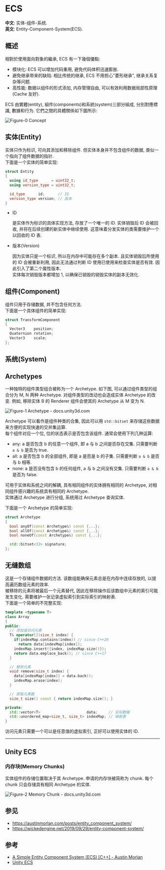 # ECS

**中文**: 实体-组件-系统.  
**英文**: Entity-Component-System(ECS).  

## 概述

相對於使用面向對象的繼承, ECS 有一下幾個優點:  

- 模块化: ECS 可以增加代码重用, 避免代码体积迅速膨胀.
- 避免继承带来的缺陷: 相比传统的继承, ECS 不用担心"菱形继承", 继承关系复杂等问题.
- 高性能: 数据以组件的形式添加, 内存管理自由, 可以有效利用数据局部性原理(Cache 友好).

ECS 由實體(entity), 組件(components)和系統(system)三部分組成, 分別對應標識, 數據和行为. 它們之間的具體關係如下圖所示:  

![Figure-0 Concept](assets/ecs_block.png)  

## 实体(Entity)

实体只作为标识, 可向其添加和移除组件. 但实体本身并不包含组件的数据, 类似一个指向了组件数据的指针.  
下面是一个实体的简单实现:  

```cpp
struct Entity
{
  using id_type      = uint32_t;
  using version_type = uint32_t;

  id_type      id;      // ID
  version_type version; // 版本
}
```

- ID

    是实体作为标识的具体实现方法, 存放了一个唯一的 ID. 实体销毁后 ID 会被回收, 并将在后续创建的新实体中继续使用. 这意味着分发实体的类需要维护一个以回收的 ID 表.  

- 版本(Version)

    因为实体只是一个标识, 所以在内存中可能存在多个副本. 且实体销毁后所使用的 ID 会被重新利用, 因此无法通过判断 ID 使用已使用来检查实体是否有效. 因此引入了第二个属性版本.  
    实体每次销毁版本都增加 1, 以确保已销毁的销毁实体的副本无效化.  

## 组件(Component)

组件只用于存储数据, 并不包含任何方法.  
下面是一个具体组件的简单实现:  

```cpp
struct TransformComponent
{
  Vector3    position;
  Quaternion rotation;
  Vector3    scale;
};
```

## 系统(System)

## Archetypes

一种独特的组件类型组合被称为一个 Archetype. 如下图, 可以通过组件类型的组合分为 M, N 两种 Archetype. 对组件类型的改动也会造成实体 Archetype 的改变. 例如, 移除实体 B 的 Renderer 组件会使其的 Archetype 从 M 变为 N.  

![Figure-1 Archetype - docs.unity3d.com](assets/archetype.png)  

Archetype 可以看作是组件种类的合集, 因此可以用 `std::bitset` 来存储这些数据来方便的实现快速的交并集运算.  
每个组件对应一个位, 位的状态表示是否包含该组件. 通常会使用下列几种运算:  

- any: a 是否包含 b 的任意一个组件, 即 a 与 b 之间是否存在交集. 只需要判断 `a & b` 是否为 true.
- all: a 是否包含 b 的全部组件, 即是 a 是否是 b 的子集. 只需要判断 `a & b` 是否与 b 相等.
- none: a 是否没有包含 b 的任何组件, a 与 b 之间没有交集. 只需要判断 `a & b` 是否为 false.

可用于实体和系统之间的解耦, 具有相同组件的实体拥有相同的 Archetype, 对相同组件感兴趣的系统具有相同的 Archetype.  
实体通过 Archetype 进行分组, 系统用过 Archetype 查询实体.  

下面是一个 Archetype 的简单实现:  

```cpp
struct Archetype
{
  bool anyOf(const Archetype&) const {...};
  bool allOf(const Archetype&) const {...};
  bool noneOf(const Archetype&) const {...};

  std::bitset<32> signature;
};
```

## 无缝数组

这是一个存储组件数据的方法. 该数组能确保元素总是在内存中连续存放的, 以提高遍历数组元素的效率.  
被移除的元素将被最后一个元素替代, 因此在移除操作后该数组中元素的索引可能发生变化. 需要维护一张记录虚拟索引到实际索引的映射表.  
下面是一个简单的不完整实现:  

```cpp
template <typename T>
class Array
{
public:
  // 添加或访问元素
  T& operator[](size_t index) {
    if(indexMap.contains(index)) // since C++20
      return data[indexMap[index]];
    indexMap.insert({index, indexMap.size()});
    return data.emplace_back(); // since C++17
  }

  // 移除元素
  void remove(size_t index) {
    data[indexMap[index]] = data.back();
    indexMap.erase(index);
  }

  // 获取元素数
  size_t size() const { return indexMap.size(); }

private:
  std::vector<T>                     data;     // 实际数据
  std::unordered_map<size_t, size_t> indexMap; // 映射表
}
```

访问元素只需要一个可以是任意值的虚拟索引, 正好可以使用实体的 ID.  

---

## Unity ECS

### 内存块(Memory Chunks)

实体组件的存储位置取决于其 Archetype. 申请的内存块被简称为 chunk. 每个 chunk 只会存储具有相同 Archetype 的实体.  

![Figure-2 Memory Chunk - docs.unity3d.com](assets/archetype_chunk.png)  

## 参见

- <https://austinmorlan.com/posts/entity_component_system/>
- <https://wickedengine.net/2019/09/29/entity-component-system/>

## 参考

- [A Simple Entity Component System (ECS) [C++] - Austin Morlan](https://austinmorlan.com/posts/entity_component_system/)
- [Unity ECS](https://docs.unity3d.com/Packages/com.unity.entities@0.10/manual/ecs_core.html)
